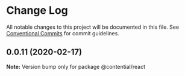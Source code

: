 # Change Log

All notable changes to this project will be documented in this file.
See [Conventional Commits](https://conventionalcommits.org) for commit guidelines.

## 0.0.11 (2020-02-17)

**Note:** Version bump only for package @contential/react
